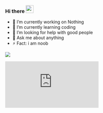 ### Hi there <img src="https://raw.githubusercontent.com/MartinHeinz/MartinHeinz/master/wave.gif" width="25px">

- 🔭 I’m currently working on Nothing
- 🌱 I’m currently learning coding
- 🤔 I’m looking for help with good people
- 💬 Ask me about anything
- ⚡ Fact: i am noob





![](https://github-readme-stats.vercel.app/api?username=Naveen-xd2580)






![](https://github.com/Naveen-xd2580/Naveen-xd2580/blob/main/README.md)
